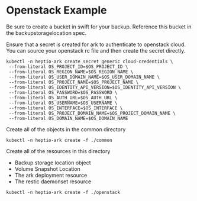 # Openstack Example

Be sure to create a bucket in swift for your backup.  Reference this bucket in the backupstoragelocation spec.

Ensure that a secret is created for ark to authenticate to openstack cloud.  You can source your openstack rc file and then create the secret directly.
```
kubectl -n heptio-ark create secret generic cloud-credentials \
 --from-literal OS_PROJECT_ID=$OS_PROJECT_ID \
 --from-literal OS_REGION_NAME=$OS_REGION_NAME \
 --from-literal OS_USER_DOMAIN_NAME=$OS_USER_DOMAIN_NAME \
 --from-literal OS_PROJECT_NAME=$OS_PROJECT_NAME \
 --from-literal OS_IDENTITY_API_VERSION=$OS_IDENTITY_API_VERSION \
 --from-literal OS_PASSWORD=$OS_PASSWORD \
 --from-literal OS_AUTH_URL=$OS_AUTH_URL \
 --from-literal OS_USERNAME=$OS_USERNAME \
 --from-literal OS_INTERFACE=$OS_INTERFACE \
 --from-literal OS_PROJECT_DOMAIN_NAME=$OS_PROJECT_DOMAIN_NAME \
 --from-literal OS_DOMAIN_NAME=$OS_DOMAIN_NAME
```

Create all of the objects in the common directory
```
kubectl -n heptio-ark create -f ./common
```

Create all of the resources in this directory
- Backup storage location object
- Volume Snapshot Location
- The ark deployment resource
- The restic daemonset resource
```
kubectl -n heptio-ark create -f ./openstack
```

